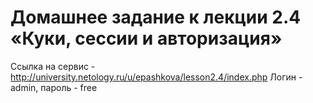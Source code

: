 # Домашнее задание к лекции 2.4 «Куки, сессии и авторизация»
Ссылка на сервис - http://university.netology.ru/u/epashkova/lesson2.4/index.php
Логин - admin, пароль - free
